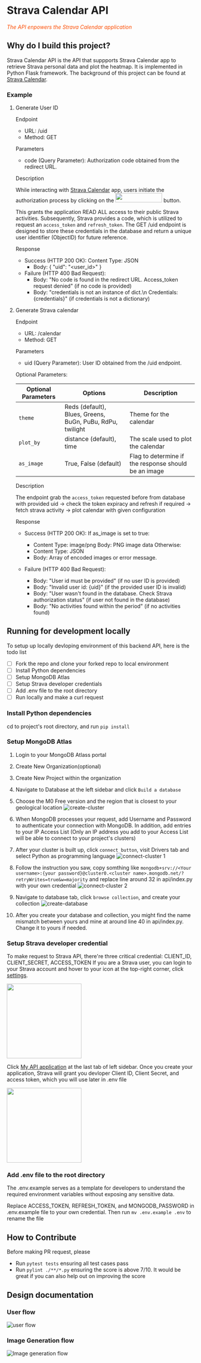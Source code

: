# Strava Calendar API

<p style="color: #fc4c02"><em>The API enpowers the Strava Calendar application</em></p>

## Why do I build this project?

Strava Calendar API is the API that suppports Strava Calendar app to retrieve Strava personal data and plot the heatmap. It is implemented in Python Flask framework. The background of this project can be found at [Strava Calendar](https://github.com/handsamtw/strava-calender).

### Example

1. Generate User ID

   Endpoint

   - URL: /uid
   - Method: GET

   Parameters

   - code (Query Parameter): Authorization code obtained from the redirect URL.

   Description

   While interacting with [Strava Calendar](https://github.com/handsamtw/strava-calender) app, users initiate the authorization process by clicking on the <span><img height=25  width=125 src="./assets/strava/btn-strava.png" /></span> button.

   This grants the application READ ALL access to their public Strava activities. Subsequently, Strava provides a code, which is utilized to request an `access_token` and `refresh_token`. The GET /uid endpoint is designed to store these credentials in the database and return a unique user identifier (ObjectID) for future reference.

   Response

   - Success (HTTP 200 OK):
     Content Type: JSON
     - Body: { "uid": "<user_id>" }
   - Failure (HTTP 400 Bad Request):
     - Body: "No code is found in the redirect URL. Access_token request denied" (if no code is provided)
     - Body: "credentials is not an instance of dict.\n Credentials:{credentials}" (if credentials is not a dictionary)

2. Generate Strava calendar

   Endpoint

   - URL: /calendar
   - Method: GET

   Parameters

   - uid (Query Parameter): User ID obtained from the /uid endpoint.

   Optional Parameters:

   | Optional Parameters | Options                                                   | Description                                          |
   | ------------------- | --------------------------------------------------------- | ---------------------------------------------------- |
   | `theme`             | Reds (default), Blues, Greens, BuGn, PuBu, RdPu, twilight | Theme for the calendar                               |
   | `plot_by`           | distance (default), time                                  | The scale used to plot the calendar                  |
   | `as_image`          | True, False (default)                                     | Flag to determine if the response should be an image |

   Description

   The endpoint grab the `access_token` requested before from database with provided uid -> check the token expiracy and refresh if required -> fetch strava activity -> plot calendar with given configuration

   Response

   - Success (HTTP 200 OK):
     If as_image is set to true:

     - Content Type: image/png
       Body: PNG image data
       Otherwise:
     - Content Type: JSON
     - Body: Array of encoded images or error message.

   - Failure (HTTP 400 Bad Request):

     - Body: "User id must be provided" (if no user ID is provided)
     - Body: "Invalid user id: {uid}" (if the provided user ID is invalid)
     - Body: "User wasn't found in the database. Check Strava authorization status" (if user not found in the database)
     - Body: "No activities found within the period" (if no activities found)

## Running for development locally

To setup up locally devloping environment of this backend API, here is the todo list

- [ ] Fork the repo and clone your forked repo to local environment
- [ ] Install Python dependencies
- [ ] Setup MongoDB Atlas
- [ ] Setup Strava developer credentials
- [ ] Add .env file to the root directory
- [ ] Run locally and make a curl request

### Install Python dependencies

cd to project's root directory, and run `pip install`

### Setup MongoDB Atlas

1. Login to your MongoDB Atlass portal
2. Create New Organization(optional)
3. Create New Project within the organization
4. Navigate to Database at the left sidebar and click `Build a database`

5. Choose the M0 Free version and the region that is closest to your geological location
   ![create-cluster](/assets/mongodb/create%20cluster.png)
6. When MongoDB processes your request, add Username and Password to authenticate your connection with MongoDB. In addition, add entries to your IP Access List (Only an IP address you add to your Access List will be able to connect to your project's clusters)
7. After your cluster is built up, click `connect button`, visit Drivers tab and select Python as programming language
   ![connect-cluster 1](/assets/mongodb/connect%20cluster1.png)

8. Follow the instruction you saw, copy somthing like `mongodb+srv://<Your username>:{your password}@cluster0.<cluster name>.mongodb.net/?retryWrites=true&w=majority` and replace line around 32 in api/index.py with your own credential
   ![connect-cluster 2](/assets/mongodb/connect%20cluster2.png)

9. Navigate to database tab, click `browse collection`, and create your collection
   ![create-database](/assets/mongodb/create-database.png)

10. After you create your database and collection, you might find the name mismatch between yours and mine at around line 40 in api/index.py. Change it to yours if needed.

### Setup Strava developer credential

To make request to Strava API, there're three critical credential: CLIENT_ID, CLIENT_SECRET, ACCESS_TOKEN
If you are a Strava user, you can login to your Strava account and hover to your icon at the top-right corner, click [settings](https://www.strava.com/settings/profil).

<img height=200 src="./assets/strava/strava-api-application(1).png" />

Click [My API application](https://www.strava.com/settings/api) at the last tab of left sidebar. Once you create your application, Strava will grant you devloper Client ID, Client Secret, and access token, which you will use later in .env file

<img height=200  src="./assets/strava/strava-api-application(2).png" />

### Add .env file to the root directory

The .env.example serves as a template for developers to understand the required environment variables without exposing any sensitive data.

Replace ACCESS_TOKEN, REFRESH_TOKEN, and MONGODB_PASSWORD in .env.example file to your own credential. Then run `mv .env.example .env` to rename the file

## How to Contribute

Before making PR request, please

- Run `pytest tests` ensuring all test cases pass
- Run `pylint ./**/*.py` ensuring the score is above 7/10. It would be great if you
  can also help out on improving the score

## Design documentation

### User flow

![user flow](docs/[strava-calendar]%20user%20flow.png)

### Image Generation flow

![Image generation flow](docs/[strava-calendar]%20Image-gen%20flow.png)
